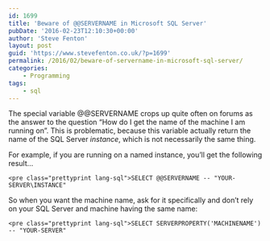 ```yaml
---
id: 1699
title: 'Beware of @@SERVERNAME in Microsoft SQL Server'
pubDate: '2016-02-23T12:10:30+00:00'
author: 'Steve Fenton'
layout: post
guid: 'https://www.stevefenton.co.uk/?p=1699'
permalink: /2016/02/beware-of-servername-in-microsoft-sql-server/
categories:
    - Programming
tags:
    - sql
---
```


The special variable @@SERVERNAME crops up quite often on forums as the answer to the question “How do I get the name of the machine I am running on”. This is problematic, because this variable actually return the name of the SQL Server *instance*, which is not necessarily the same thing.

For example, if you are running on a named instance, you’ll get the following result…

```
<pre class="prettyprint lang-sql">SELECT @@SERVERNAME -- "YOUR-SERVER\INSTANCE"
```

So when you want the machine name, ask for it specifically and don’t rely on your SQL Server and machine having the same name:

```
<pre class="prettyprint lang-sql">SELECT SERVERPROPERTY('MACHINENAME') -- "YOUR-SERVER"
```
